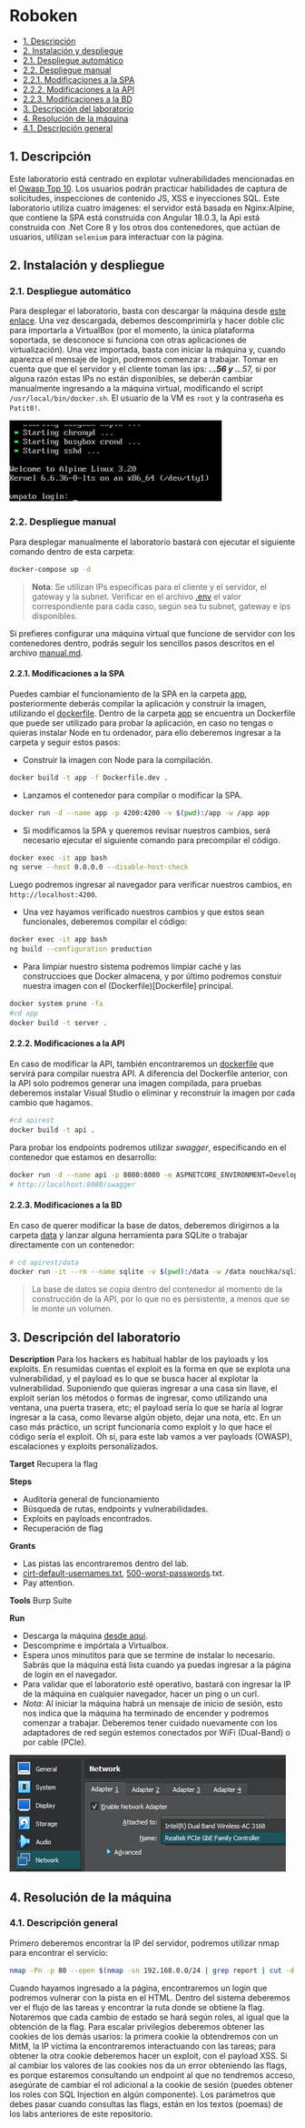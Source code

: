 # Roboken

- [1. Descripción](#1-descripción)
- [2. Instalación y despliegue](#2-instalación-y-despliegue)
- [2.1. Despliegue automático](#21-despliegue-automático)
- [2.2. Despliegue manual](#22-despliegue-manual)
- [2.2.1. Modificaciones a la SPA](221-modificaciones-a-la-spa)
- [2.2.2. Modificaciones a la API](#222-modificaciones-a-la-api)
- [2.2.3. Modificaciones a la BD](#223-modificaciones-a-la-bd)
- [3. Descripción del laboratorio](#3-descripción-del-laboratorio)
- [4. Resolución de la máquina](#4-resolución-de-la-máquina)
- [4.1. Descripción general](#41-descripción-general)

## 1. Descripción

Este laboratorio está centrado en explotar vulnerabilidades mencionadas en el [Owasp Top 10](https://owasp.org/www-project-top-ten). Los usuarios podrán practicar habilidades de captura de solicitudes, inspecciones de contenido JS, XSS e inyecciones SQL. Este laboratorio utiliza cuatro imágenes: el servidor está basada en Nginx:Alpine, que contiene la SPA está construida con Angular 18.0.3, la Api está construida con .Net Core 8 y los otros dos contenedores, que actúan de usuarios, utilizan `selenium` para interactuar con la página.

## 2. Instalación y despliegue

### 2.1. Despliegue automático

Para desplegar el laboratorio, basta con descargar la máquina desde [este enlace](https://www.mediafire.com/file/k70ihi3gd75bu96/Roboken.zip/file). Una vez descargada, debemos descomprimirla y hacer doble clic para importarla a VirtualBox (por el momento, la única plataforma soportada, se desconoce si funciona con otras aplicaciones de virtualización). Una vez importada, basta con iniciar la máquina y, cuando aparezca el mensaje de login, podremos comenzar a trabajar. Tomar en cuenta que que el servidor y el cliente toman las ips: ***.***.***.56 y ***.***.***.57, si por alguna razón estas IPs no están disponibles, se deberán cambiar manualmente ingresando a la máquina virtual, modificando el script `/usr/local/bin/docker.sh`. El usuario de la VM es `root` y la contraseña es `Patit0!`.

![Login](imagine/login.png)

### 2.2. Despliegue manual

Para desplegar manualmente el laboratorio bastará con ejecutar el siguiente comando dentro de esta carpeta:

```bash
docker-compose up -d
```

> **Nota**: Se utilizan IPs específicas para el cliente y el servidor, el gateway y la subnet. Verificar en el archivo [.env](.env) el valor correspondiente para cada caso, según sea tu subnet, gateway e ips disponibles.

Si prefieres configurar una máquina virtual que funcione de servidor con los contenedores dentro, podrás seguir los sencillos pasos descritos en el archivo [manual.md](manual.md).

#### 2.2.1. Modificaciones a la SPA

Puedes cambiar el funcionamiento de la SPA en la carpeta [app](app), posteriormente deberás compilar la aplicación y construir la imagen, utilizando el [dockerfile](app/Dockerfile).
Dentro de la carpeta [app](app) se encuentra un Dockerfile que puede ser utilizado para probar la aplicación, en caso no tengas o quieras instalar Node en tu ordenador, para ello deberemos ingresar a la carpeta y seguir estos pasos:

- Construir la imagen con Node para la compilación.

```bash
docker build -t app -f Dockerfile.dev .
```

- Lanzamos el contenedor para compilar o modificar la SPA.

```bash
docker run -d --name app -p 4200:4200 -v $(pwd):/app -w /app app
```

- Si modificamos la SPA y queremos revisar nuestros cambios, será necesario ejecutar el siguiente comando para precompilar el código.

```bash
docker exec -it app bash
ng serve --host 0.0.0.0 --disable-host-check
```

Luego podremos ingresar al navegador para verificar nuestros cambios, en `http://localhost:4200`.

- Una vez hayamos verificado nuestros cambios y que estos sean funcionales, deberemos compilar el código:

```bash
docker exec -it app bash
ng build --configuration production
```

- Para limpiar nuestro sistema podremos limpiar caché y las construccioes que Docker almacena, y por último podremos constuir nuestra imagen con el (Dockerfile)[Dockerfile] principal.

```bash
docker system prune -fa
#cd app
docker build -t server .
```
#### 2.2.2. Modificaciones a la API

En caso de modificar la API, también encontraremos un [dockerfile](apirest/Dockerfile) que servirá para compilar nuestra API. A diferencia del Dockerfile anterior, con la API solo podremos generar una imagen compilada, para pruebas deberemos instalar Visual Studio o eliminar y reconstruir la imagen por cada cambio que hagamos.

```bash
#cd apirest
docker build -t api .
```

Para probar los endpoints podremos utilizar _swagger_, especificando en el contenedor que estamos en desarrollo:

```bash
docker run -d --name api -p 8080:8080 -e ASPNETCORE_ENVIRONMENT=Development api
# http://localhost:8080/swagger
```

#### 2.2.3. Modificaciones a la BD

En caso de querer modificar la base de datos, deberemos dirigirnos a la carpeta [data](apirest/data) y lanzar alguna herramienta para SQLite o trabajar directamente con un contenedor:

```bash
# cd apirest/data
docker run -it --rm --name sqlite -v $(pwd):/data -w /data nouchka/sqlite3 Rest.db
```

> La base de datos se copia dentro del contenedor al momento de la construcción de la API, por lo que no es persistente, a menos que se le monte un volumen.

## 3. Descripción del laboratorio

**Description**
Para los hackers es habitual hablar de los payloads y los exploits. En resumidas cuentas el exploit es la forma en que se explota una vulnerabilidad, y el payload es lo que se busca hacer al explotar la vulnerabilidad. Suponiendo que quieras ingresar a una casa sin llave, el exploit serían los métodos o formas de ingresar, como utilizando una ventana, una puerta trasera, etc; el payload sería lo que se haría al lograr ingresar a la casa, como llevarse algún objeto, dejar una nota, etc. En un caso más práctico, un script funcionaría como exploit y lo que hace el código sería el exploit.
Oh sí, para este lab vamos a ver payloads (OWASP), escalaciones y exploits personalizados.

**Target**
Recupera la flag

**Steps**
- Auditoría general de funcionamiento
- Búsqueda de rutas, endpoints y vulnerabilidades.
- Exploits en payloads encontrados.
- Recuperación de flag

**Grants**
- Las pistas las encontraremos dentro del lab.
- [cirt-default-usernames.txt](https://github.com/danielmiessler/SecLists/blob/master/Usernames/cirt-default-usernames.txt), [500-worst-passwords](https://github.com/danielmiessler/SecLists/blob/master/Passwords/Common-Credentials/500-worst-passwords.txt).txt.
- Pay attention.

**Tools**
Burp Suite

**Run**
- Descarga la máquina [desde aquí](https://www.mediafire.com/file/k70ihi3gd75bu96/Roboken.zip/file).
- Descomprime e impórtala a Virtualbox.
- Espera unos minutitos para que se termine de instalar lo necesario. Sabrás que la máquina está lista cuando ya puedas ingresar a la página de login en el navegador.
- Para validar que el laboratorio esté operativo, bastará con ingresar la IP de la máquina en cualquier navegador, hacer un ping o un curl.
- _Nota_: Al iniciar la máquina habrá un mensaje de inicio de sesión, esto nos indica que la máquina ha terminado de encender y podremos comenzar a trabajar. Deberemos tener cuidado nuevamente con los adaptadores de red según estemos conectados por WiFi (Dual-Band) o por cable (PCIe).

![Adaptadores](imagine/adapters.png)

## 4. Resolución de la máquina

### 4.1. Descripción general

Primero deberemos encontrar la IP del servidor, podremos utilizar nmap para encontrar el servicio:

```bash
nmap -Pn -p 80 --open $(nmap -sn 192.168.0.0/24 | grep report | cut -d ' ' -f 5)
```

Cuando hayamos ingresado a la página, encontraremos un login que podremos vulnerar con la pista en el HTML. Dentro del sistema deberemos ver el flujo de las tareas y encontrar la ruta donde se obtiene la flag. Notaremos que cada cambio de estado se hará según roles, al igual que la obtención de la flag. Para escalar privilegios deberemos obtener las cookies de los demás usarios: la primera cookie la obtendremos con un MitM, la IP víctima la encontraremos interactuando con las tareas; para obtener la otra cookie deberemos hacer un exploit, con el payload XSS. Si al cambiar los valores de las cookies nos da un error obteniendo las flags, es porque estaremos consultando un endpoint al que no tendremos acceso, asegúrate de cambiar el rol adicional a la cookie de sesión (puedes obtener los roles con SQL Injection en algún componente). Los parámetros que debes pasar cuando consultas las flags, están en los textos (poemas) de los labs anteriores de este repositorio.
